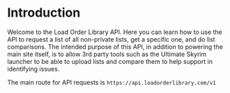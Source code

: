 # Introduction

Welcome to the Load Order Library API. Here you can learn how to use the API to request a list of all non-private lists, get a specific one, and do list comparisons. The intended purpose of this API, in addition to powering the main site itself, is to allow 3rd party tools such as the Ultimate Skyrim launcher to be able to upload lists and compare them to help support in identifying issues.

The main route for API requests is `https://api.loadorderlibrary.com/v1`
